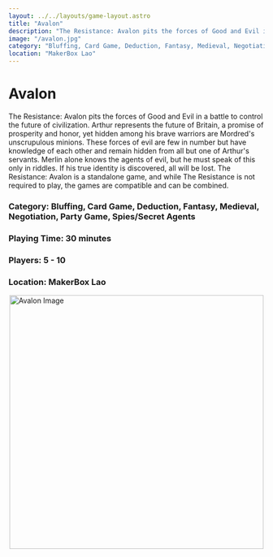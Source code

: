 ```yaml
---
layout: ../../layouts/game-layout.astro
title: "Avalon"
description: "The Resistance: Avalon pits the forces of Good and Evil in a battle to control the future of civilization."
image: "/avalon.jpg"
category: "Bluffing, Card Game, Deduction, Fantasy, Medieval, Negotiation, Party Game, Spies/Secret Agents"
location: "MakerBox Lao"
---
```

# Avalon

The Resistance: Avalon pits the forces of Good and Evil in a battle to control the future of civilization. Arthur represents the future of Britain, a promise of prosperity and honor, yet hidden among his brave warriors are Mordred's unscrupulous minions. These forces of evil are few in number but have knowledge of each other and remain hidden from all but one of Arthur's servants. Merlin alone knows the agents of evil, but he must speak of this only in riddles. If his true identity is discovered, all will be lost.  The Resistance: Avalon is a standalone game, and while The Resistance is not required to play, the games are compatible and can be combined.  

### Category: Bluffing, Card Game, Deduction, Fantasy, Medieval, Negotiation, Party Game, Spies/Secret Agents

### Playing Time: 30 minutes

### Players: 5 - 10

### Location: MakerBox Lao

<img src="/avalon.jpg" alt="Avalon Image" width="500" style="display: block; margin: 0 auto">

